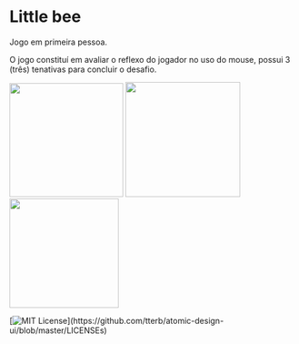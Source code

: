 
# Little bee

Jogo em primeira pessoa.

O jogo constituí em avaliar o reflexo do jogador no uso do mouse, possui 3 (três) tenativas para
concluir o desafio.






<div class="box">
    <img src="https://raw.githubusercontent.com/git-cardoso/game-littleBee/main/tela_inicial.png" width="200"/>
  
 <img src="https://raw.githubusercontent.com/git-cardoso/game-littleBee/main/game.png" width="202" />
   <img src="/home/cardoso/gameover.png" width="192" />
</div>










[![MIT License](https://img.shields.io/apm/l/atomic-design-ui.svg?)](https://github.com/tterb/atomic-design-ui/blob/master/LICENSEs)
  

